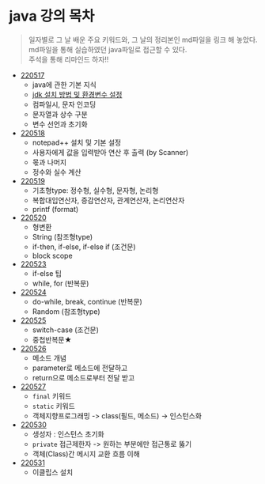# java 강의 목차
> 일자별로 그 날 배운 주요 키워드와, 그 날의 정리본인 md파일을 링크 해 놓았다.  
md파일을 통해 실습하였던 java파일로 접근할 수 있다.  
주석을 통해 리마인드 하자!!  

- [220517](./Java정리/220517.md)
  - java에 관한 기본 지식
  - [jdk 설치 방법 및 환경변수 설정](./Java정리/JDK설치&환경변수.md)
  - 컴파일시, 문자 인코딩
  - 문자열과 상수 구분
  - 변수 선언과 초기화
- [220518](./Java정리/220518.md)
  - notepad++ 설치 및 기본 설정
  - 사용자에게 값을 입력받아 연산 후 출력 (by Scanner)  
  - 몫과 나머지
  - 정수와 실수 계산
- [220519](./Java정리/220519.md)
  - 기초형type: 정수형, 실수형, 문자형, 논리형
  - 복합대입연산자, 증감연산자, 관계연산자, 논리연산자
  - printf (format)
- [220520](./Java정리/220520.md)
  - 형변환
  - String (참조형type)
  - if-then, if-else, if-else if (조건문)
  - block scope
- [220523](./Java정리/220523.md)
  - if-else 팁
  - while, for (반복문)
- [220524](./Java정리/220524.md)
  - do-while, break, continue (반복문)  
  - Random (참조형type)  
- [220525](./Java정리/220525.md)  
  - switch-case (조건문)
  - 중첩반복문★  
- [220526](./Java정리/220526.md)  
  - 메소드 개념
  - parameter로 메소드에 전달하고
  - return으로 메소드로부터 전달 받고
- [220527](./Java정리/220527.md)  
  - `final` 키워드
  - `static` 키워드
  - 객체지향프로그래밍 -> class(필드, 메소드) -> 인스턴스화  
- [220530](./Java정리/220530.md)  
  - 생성자 : 인스턴스 초기화
  - `private` 접근제한자 -> 원하는 부분에만 접근통로 뚫기  
  - 객체(Class)간 메시지 교환 흐름 이해  
- [220531](./Java정리/220531.md)  
  - 이클립스 설치
